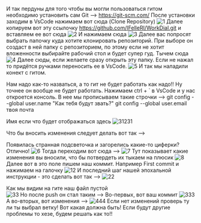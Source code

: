И так пердуны для того чтобы вы могли пользоваться гитом необходимо установить сам Git --> https://git-scm.com/ 
После установки заходим в VsCode нажимаем вот сюда (Clone Repository)
![1](https://user-images.githubusercontent.com/69197227/112514469-66941380-8da6-11eb-8cab-412264f4d494.png)
Далее копируем вот эту ссылочку https://github.com/IFelleRI/WorkDial.git и вставляем ее вот сюда 
![2](https://user-images.githubusercontent.com/69197227/112514705-a2c77400-8da6-11eb-9b76-86979b25e98b.png) 
И нажимаем сюда 
![3](https://user-images.githubusercontent.com/69197227/112514731-a9ee8200-8da6-11eb-8722-5281f6a7b6d0.png) 
Далее вас попросят выбрать папочку куда хотите клонировать репозиторий. При выборе он создаст в ней папку с репозиторием, по этому если не хотит вложенности выбирайте рабочий стол и будет супер гуд. Тычем сюда 
![4](https://user-images.githubusercontent.com/69197227/112514769-b2df5380-8da6-11eb-8bc2-e7d0d30c0798.png) 
Далее сюды, если желаете сразу открыть эту папку. 
Если не нажал то придётся ручками переносить ее в VsCode.
![5](https://user-images.githubusercontent.com/69197227/112514842-c38fc980-8da6-11eb-99d5-808e835f08e6.png) 
И так мы наладили конект с гитом. 

Нам надо как-то назваться, а то гит не будет работать как надо!! Ну точнее он вообще не будет работать.
Нажимаем ctrl + ` в VsCode и у нас откроется консоль. В нее мы прописываем такие строчки -->
git config --global user.name "Как тебя будут звать?"
git config --global user.email твоя почта 

Имя если что будет отображаться здесь
![31231](https://user-images.githubusercontent.com/69197227/112514887-d2767c00-8da6-11eb-875d-ec29c8522108.png)

Что бы вносить изменения следует делать вот так -->

Появилась странная подсветочка и загорелись какие-то циферки? Отлично! 
![6](https://user-images.githubusercontent.com/69197227/112515060-fdf96680-8da6-11eb-980c-3048d576ed55.png)
Тогда переходим вот сюда -->
![7](https://user-images.githubusercontent.com/69197227/112515083-02be1a80-8da7-11eb-86a0-938c63416b2b.png)
Тут показывает какие изменения вы вносили, что бы потвердеть их тыкаем на плюсик 
![8](https://user-images.githubusercontent.com/69197227/112515205-1f5a5280-8da7-11eb-9038-8a6128cc93eb.png)
Далее вот в это поле пишем наш коммит. Например First commit и нажимаем на галочку
![12](https://user-images.githubusercontent.com/69197227/112515290-31d48c00-8da7-11eb-8e2b-9652c60c264f.png)
И последний шаг нашей эпохальной инструкции - это сделать вот так --> 
![22](https://user-images.githubusercontent.com/69197227/112515345-3f8a1180-8da7-11eb-98c6-88759486114e.png)

Как мы видим на гите наш файл пустой  
![33](https://user-images.githubusercontent.com/69197227/112515389-46b11f80-8da7-11eb-848f-8523cb95abf2.png)
Но после push он стал таким -->
Во-первых, вот ваш коммит
![333](https://user-images.githubusercontent.com/69197227/112515449-53ce0e80-8da7-11eb-8290-4cbaefd7b6b0.png)
А во-вторых, вот изменения -->
![444](https://user-images.githubusercontent.com/69197227/112515479-5af51c80-8da7-11eb-8ef0-4778b3efa5e4.png)
Если нет изменений проверь ту ли ты выбрал ветку! Вот какая должна быть! Если будут другие проблемы то хезе, будем решать как то!! 
